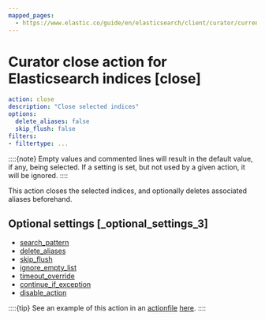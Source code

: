 ```yaml
---
mapped_pages:
  - https://www.elastic.co/guide/en/elasticsearch/client/curator/current/close.html
---
```


# Curator close action for Elasticsearch indices [close]

```yaml
action: close
description: "Close selected indices"
options:
  delete_aliases: false
  skip_flush: false
filters:
- filtertype: ...
```

::::{note}
Empty values and commented lines will result in the default value, if any, being selected.  If a setting is set, but not used by a given action, it will be ignored.
::::


This action closes the selected indices, and optionally deletes associated aliases beforehand.

## Optional settings [_optional_settings_3]

* [search_pattern](/reference/option_search_pattern.md)
* [delete_aliases](/reference/option_delete_aliases.md)
* [skip_flush](/reference/option_skip_flush.md)
* [ignore_empty_list](/reference/option_ignore_empty.md)
* [timeout_override](/reference/option_timeout_override.md)
* [continue_if_exception](/reference/option_continue.md)
* [disable_action](/reference/option_disable.md)

::::{tip}
See an example of this action in an [actionfile](/reference/actionfile.md) [here](/reference/ex_close.md).
::::



